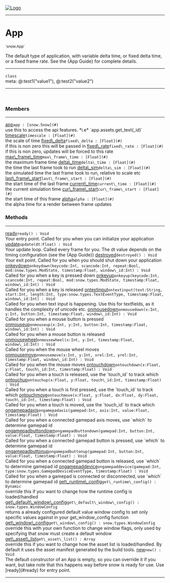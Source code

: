 
[![Logo](../../images/logo.png)](../../api/index.html)

---



<h1>App</h1>
<small>`snow.App`</small>

The default type of application, with variable delta time, or fixed delta time, or a fixed frame rate. See the {App Guide} for complete details.

---

`class`
<span class="meta">
<br/>meta: @:test1(&quot;value1&quot;), @:test2(&quot;value2&quot;)
</span>


---

&nbsp;
&nbsp;



<h3>Members</h3> <hr/><span class="member apipage">
                <a name="app"><a class="lift" href="#app">app</a></a><code class="signature apipage">app : [snow.Snow](#)</code><br/></span>
            <span class="small_desc_flat">use this to access the api features. *i.e* `app.assets.get_text(_id)`</span><span class="member apipage">
                <a name="timescale"><a class="lift" href="#timescale">timescale</a></a><code class="signature apipage">timescale : [Float](#)</code><br/></span>
            <span class="small_desc_flat">the scale of time</span><span class="member apipage">
                <a name="fixed_delta"><a class="lift" href="#fixed_delta">fixed\_delta</a></a><code class="signature apipage">fixed\_delta : [Float](#)</code><br/></span>
            <span class="small_desc_flat">if this is non zero this will be passed in</span><span class="member apipage">
                <a name="fixed_rate"><a class="lift" href="#fixed_rate">fixed\_rate</a></a><code class="signature apipage">fixed\_rate : [Float](#)</code><br/></span>
            <span class="small_desc_flat">if this is non zero, updates will be forced to this rate</span><span class="member apipage">
                <a name="max_frame_time"><a class="lift" href="#max_frame_time">max\_frame\_time</a></a><code class="signature apipage">max\_frame\_time : [Float](#)</code><br/></span>
            <span class="small_desc_flat">the maximum frame time</span><span class="member apipage">
                <a name="delta_time"><a class="lift" href="#delta_time">delta\_time</a></a><code class="signature apipage">delta\_time : [Float](#)</code><br/></span>
            <span class="small_desc_flat">the time the last frame took to run</span><span class="member apipage">
                <a name="delta_sim"><a class="lift" href="#delta_sim">delta\_sim</a></a><code class="signature apipage">delta\_sim : [Float](#)</code><br/></span>
            <span class="small_desc_flat">the simulated time the last frame took to run, relative to scale etc</span><span class="member apipage">
                <a name="last_frame_start"><a class="lift" href="#last_frame_start">last\_frame\_start</a></a><code class="signature apipage">last\_frame\_start : [Float](#)</code><br/></span>
            <span class="small_desc_flat">the start time of the last frame</span><span class="member apipage">
                <a name="current_time"><a class="lift" href="#current_time">current\_time</a></a><code class="signature apipage">current\_time : [Float](#)</code><br/></span>
            <span class="small_desc_flat">the current simulation time</span><span class="member apipage">
                <a name="cur_frame_start"><a class="lift" href="#cur_frame_start">cur\_frame\_start</a></a><code class="signature apipage">cur\_frame\_start : [Float](#)</code><br/></span>
            <span class="small_desc_flat">the start time of this frame</span><span class="member apipage">
                <a name="alpha"><a class="lift" href="#alpha">alpha</a></a><code class="signature apipage">alpha : [Float](#)</code><br/></span>
            <span class="small_desc_flat">the alpha time for a render between frame updates</span>





<h3>Methods</h3> <hr/><span class="method apipage">
            <a name="ready"><a class="lift" href="#ready">ready</a></a><code class="signature apipage">ready() : Void</code><br/><span class="small_desc_flat">Your entry point. Called for you when you can initialize your application</span>
        </span>
    <span class="method apipage">
            <a name="update"><a class="lift" href="#update">update</a></a><code class="signature apipage">update(dt:Float<span></span>) : Void</code><br/><span class="small_desc_flat">Your update loop. Called every frame for you. The dt value depends on the timing configuration (see the {App Guide})</span>
        </span>
    <span class="method apipage">
            <a name="destroyed"><a class="lift" href="#destroyed">destroyed</a></a><code class="signature apipage">destroyed() : Void</code><br/><span class="small_desc_flat">Your exit point. Called for you when you should shut down your application</span>
        </span>
    <span class="method apipage">
            <a name="onkeydown"><a class="lift" href="#onkeydown">onkeydown</a></a><code class="signature apipage">onkeydown(keycode:Int<span></span>, scancode:Int<span></span>, repeat:Bool<span></span>, mod:snow.types.ModState<span></span>, timestamp:Float<span></span>, window\_id:Int<span></span>) : Void</code><br/><span class="small_desc_flat">Called for you when a key is pressed down</span>
        </span>
    <span class="method apipage">
            <a name="onkeyup"><a class="lift" href="#onkeyup">onkeyup</a></a><code class="signature apipage">onkeyup(keycode:Int<span></span>, scancode:Int<span></span>, repeat:Bool<span></span>, mod:snow.types.ModState<span></span>, timestamp:Float<span></span>, window\_id:Int<span></span>) : Void</code><br/><span class="small_desc_flat">Called for you when a key is released</span>
        </span>
    <span class="method apipage">
            <a name="ontextinput"><a class="lift" href="#ontextinput">ontextinput</a></a><code class="signature apipage">ontextinput(text:String<span></span>, start:Int<span></span>, length:Int<span></span>, type:snow.types.TextEventType<span></span>, timestamp:Float<span></span>, window\_id:Int<span></span>) : Void</code><br/><span class="small_desc_flat">Called for you when text input is happening. Use this for textfields, as it handles the complexity of unicode etc.</span>
        </span>
    <span class="method apipage">
            <a name="onmousedown"><a class="lift" href="#onmousedown">onmousedown</a></a><code class="signature apipage">onmousedown(x:Int<span></span>, y:Int<span></span>, button:Int<span></span>, timestamp:Float<span></span>, window\_id:Int<span></span>) : Void</code><br/><span class="small_desc_flat">Called for you when a mouse button is pressed</span>
        </span>
    <span class="method apipage">
            <a name="onmouseup"><a class="lift" href="#onmouseup">onmouseup</a></a><code class="signature apipage">onmouseup(x:Int<span></span>, y:Int<span></span>, button:Int<span></span>, timestamp:Float<span></span>, window\_id:Int<span></span>) : Void</code><br/><span class="small_desc_flat">Called for you when a mouse button is released</span>
        </span>
    <span class="method apipage">
            <a name="onmousewheel"><a class="lift" href="#onmousewheel">onmousewheel</a></a><code class="signature apipage">onmousewheel(x:Int<span></span>, y:Int<span></span>, timestamp:Float<span></span>, window\_id:Int<span></span>) : Void</code><br/><span class="small_desc_flat">Called for you when the mouse wheel moves</span>
        </span>
    <span class="method apipage">
            <a name="onmousemove"><a class="lift" href="#onmousemove">onmousemove</a></a><code class="signature apipage">onmousemove(x:Int<span></span>, y:Int<span></span>, xrel:Int<span></span>, yrel:Int<span></span>, timestamp:Float<span></span>, window\_id:Int<span></span>) : Void</code><br/><span class="small_desc_flat">Called for you when the mouse moves</span>
        </span>
    <span class="method apipage">
            <a name="ontouchdown"><a class="lift" href="#ontouchdown">ontouchdown</a></a><code class="signature apipage">ontouchdown(x:Float<span></span>, y:Float<span></span>, touch\_id:Int<span></span>, timestamp:Float<span></span>) : Void</code><br/><span class="small_desc_flat">Called for you when a touch is released, use the `touch_id` to track which</span>
        </span>
    <span class="method apipage">
            <a name="ontouchup"><a class="lift" href="#ontouchup">ontouchup</a></a><code class="signature apipage">ontouchup(x:Float<span></span>, y:Float<span></span>, touch\_id:Int<span></span>, timestamp:Float<span></span>) : Void</code><br/><span class="small_desc_flat">Called for you when a touch is first pressed, use the `touch_id` to track which</span>
        </span>
    <span class="method apipage">
            <a name="ontouchmove"><a class="lift" href="#ontouchmove">ontouchmove</a></a><code class="signature apipage">ontouchmove(x:Float<span></span>, y:Float<span></span>, dx:Float<span></span>, dy:Float<span></span>, touch\_id:Int<span></span>, timestamp:Float<span></span>) : Void</code><br/><span class="small_desc_flat">Called for you when a touch is moved, use the `touch_id` to track which</span>
        </span>
    <span class="method apipage">
            <a name="ongamepadaxis"><a class="lift" href="#ongamepadaxis">ongamepadaxis</a></a><code class="signature apipage">ongamepadaxis(gamepad:Int<span></span>, axis:Int<span></span>, value:Float<span></span>, timestamp:Float<span></span>) : Void</code><br/><span class="small_desc_flat">Called for you when a connected gamepad axis moves, use `which` to determine gamepad id</span>
        </span>
    <span class="method apipage">
            <a name="ongamepadbuttondown"><a class="lift" href="#ongamepadbuttondown">ongamepadbuttondown</a></a><code class="signature apipage">ongamepadbuttondown(gamepad:Int<span></span>, button:Int<span></span>, value:Float<span></span>, timestamp:Float<span></span>) : Void</code><br/><span class="small_desc_flat">Called for you when a connected gamepad button is pressed, use `which` to determine gamepad id</span>
        </span>
    <span class="method apipage">
            <a name="ongamepadbuttonup"><a class="lift" href="#ongamepadbuttonup">ongamepadbuttonup</a></a><code class="signature apipage">ongamepadbuttonup(gamepad:Int<span></span>, button:Int<span></span>, value:Float<span></span>, timestamp:Float<span></span>) : Void</code><br/><span class="small_desc_flat">Called for you when a connected gamepad button is released, use `which` to determine gamepad id</span>
        </span>
    <span class="method apipage">
            <a name="ongamepaddevice"><a class="lift" href="#ongamepaddevice">ongamepaddevice</a></a><code class="signature apipage">ongamepaddevice(gamepad:Int<span></span>, type:snow.types.GamepadDeviceEventType<span></span>, timestamp:Float<span></span>) : Void</code><br/><span class="small_desc_flat">Called for you when a gamepad is connected or disconnected, use `which` to determine gamepad id</span>
        </span>
    <span class="method apipage">
            <a name="get_runtime_config"><a class="lift" href="#get_runtime_config">get\_runtime\_config</a></a><code class="signature apipage">get\_runtime\_config() : Dynamic</code><br/><span class="small_desc_flat">override this if you want to change how the runtime config is loaded/handled</span>
        </span>
    <span class="method apipage">
            <a name="get_default_window_config"><a class="lift" href="#get_default_window_config">get\_default\_window\_config</a></a><code class="signature apipage">get\_default\_window\_config() : snow.types.WindowConfig</code><br/><span class="small_desc_flat">returns a already configured default value window config to set only specific values against in your get_window_config function</span>
        </span>
    <span class="method apipage">
            <a name="get_window_config"><a class="lift" href="#get_window_config">get\_window\_config</a></a><code class="signature apipage">get\_window\_config() : snow.types.WindowConfig</code><br/><span class="small_desc_flat">override this with your own function to change window flags, only used by specifying that snow must create a default window</span>
        </span>
    <span class="method apipage">
            <a name="get_asset_list"><a class="lift" href="#get_asset_list">get\_asset\_list</a></a><code class="signature apipage">get\_asset\_list() : Array</code><br/><span class="small_desc_flat">override this if you want to change how the asset list is loaded/handled. By default it uses the asset manifest generated by the build tools.</span>
        </span>
    <span class="method apipage">
            <a name="new"><a class="lift" href="#new">new</a></a><code class="signature apipage">new() : Void</code><br/><span class="small_desc_flat">The default constructor of an App is empty, so you can override it if you want, but take note that this happens way before snow is ready for use. Use [ready](#ready) for entry point.</span>
        </span>
    





---

&nbsp;
&nbsp;
&nbsp;
&nbsp;